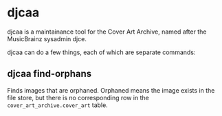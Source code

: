 # djcaa

djcaa is a maintainance tool for the Cover Art Archive, named after the
MusicBrainz sysadmin djce.

djcaa can do a few things, each of which are separate commands:

## djcaa find-orphans

Finds images that are orphaned. Orphaned means the image exists in the file
store, but there is no corresponding row in the `cover_art_archive.cover_art`
table.
